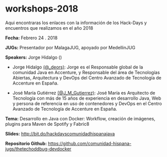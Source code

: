 # workshops-2018

Aqui encontraras los enlaces con la información de los Hack-Days y encuentros que realizamos en el año 2018

**Fecha:** Febrero 24 . 2018

**JUGs:** Presentador por MalagaJUG, apoyado por MedellinJUG 

**Speakers:** Jorge Hidalgo ()

* Jorge Hidalgo [(@_deors)](https://twitter.com/_deors): Jorge es el Responsable global de la comunidad Java en Accenture, y Responsable del área de Tecnologías Abiertas, Arquitectura y DevOps del Centro Avanzado de Tecnología de Accenture en España.

* José María Gutiérrez [(@J_M_Gutierrez)](https://twitter.com/J_M_Gutierrez): José María es Arquitecto de Tecnología con más de 15 años de experiencia en desarrollo Java, Web y persona de referencia en uso de contenedores y DevOps en el Centro Avanzado de Tecnología de Accenture en España.

**Tema:** Desarrollo en Java con Docker: Workflow, creación de imágenes, plugins para Maven de Spotify y Fabric8

**Slides:** http://bit.do/hackdayscomunidadhispanajava

**Repositorio Github:** https://github.com/comunidad-hispana-jugs/thetechoddbug-devdocker
